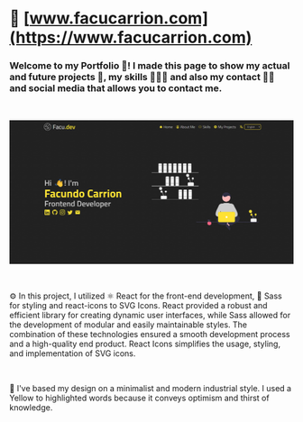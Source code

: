 # 🦦 [www.facucarrion.com](https://www.facucarrion.com)

### Welcome to my Portfolio 👤! I made this page to show my actual and future projects 📃, my skills 🤹🏻‍♂️ and also my contact 🤳🏻 and social media that allows you to contact me.

<br>

![Home Section](/public/img/home.webp)

<br>

⚙️ In this project, I utilized ⚛️ React for the front-end development, 🎨 Sass for styling and react-icons to SVG Icons. React provided a robust and efficient library for creating dynamic user interfaces, while Sass allowed for the development of modular and easily maintainable styles. The combination of these technologies ensured a smooth development process and a high-quality end product. React Icons simplifies the usage, styling, and implementation of SVG icons.

<br>

🎨 I've based my design on a minimalist and modern industrial style. I used a Yellow to highlighted words because it conveys optimism and thirst of knowledge.
